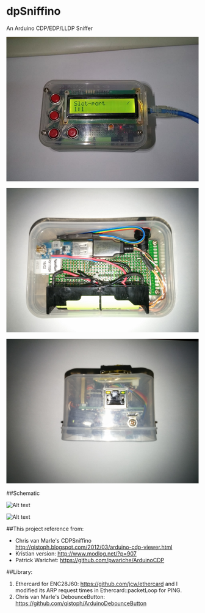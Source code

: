 # dpSniffino
An Arduino CDP/EDP/LLDP Sniffer

![Alt text](/photo/edp.jpg?raw=true "Trace EDP...")

![Alt text](/photo_pcb/back.jpg?raw=true "Back")

![Alt text](/photo_pcb/right.jpg?raw=true "Right")

##Schematic

![Alt text](/photo_pcb/component.jpg?raw=true "Component")

![Alt text](/photo_pcb/schematic.png?raw=true "Schematic")

##This project reference from:
- Chris van Marle's CDPSniffino http://qistoph.blogspot.com/2012/03/arduino-cdp-viewer.html
- Kristian version: http://www.modlog.net/?p=907
- Patrick Warichet: https://github.com/pwariche/ArduinoCDP

##Library:
1. Ethercard for ENC28J60: https://github.com/jcw/ethercard and I modified its ARP request times in Ethercard::packetLoop for PING.
2. Chris van Marle's DebounceButton: https://github.com/qistoph/ArduinoDebounceButton
